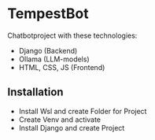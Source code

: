 # TempestBot
Chatbotproject with these technologies:
- Django (Backend)
- Ollama (LLM-models)
- HTML, CSS, JS (Frontend)

## Installation
- Install Wsl and create Folder for Project
- Create Venv and activate
- Install Django and create Project
